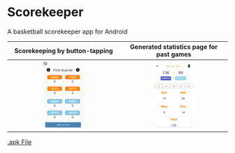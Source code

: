# Scorekeeper
A basketball scorekeeper app for Android

| Scorekeeping by button-tapping    | Generated statistics page for past games |
| :------------: | :-------------: |
| <img src="resources/ui2.png" width="40%">  |   <img src="resources/img1.png" width="40%">  |

[.apk File](resources/scoreKeeper.apk)
